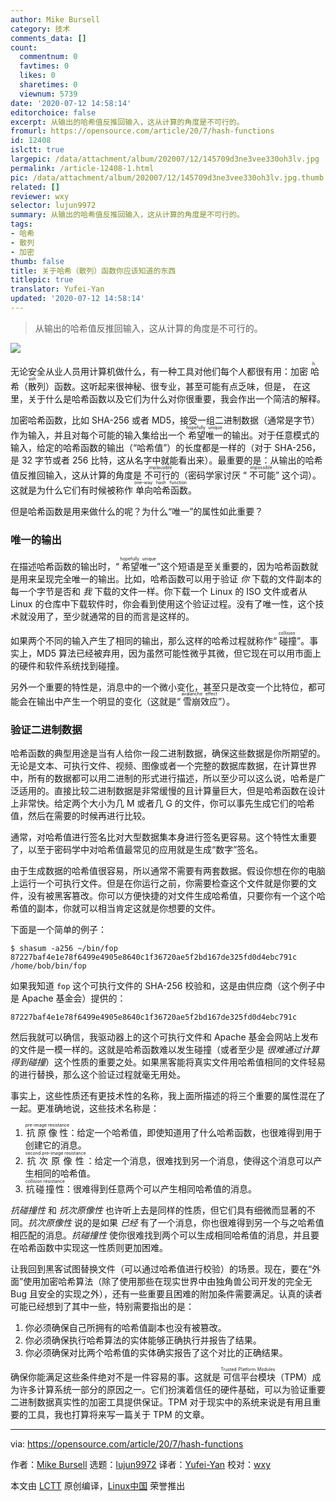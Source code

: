 ```yaml
---
author: Mike Bursell
category: 技术
comments_data: []
count:
  commentnum: 0
  favtimes: 0
  likes: 0
  sharetimes: 0
  viewnum: 5739
date: '2020-07-12 14:58:14'
editorchoice: false
excerpt: 从输出的哈希值反推回输入，这从计算的角度是不可行的。
fromurl: https://opensource.com/article/20/7/hash-functions
id: 12408
islctt: true
largepic: /data/attachment/album/202007/12/145709d3ne3vee330oh3lv.jpg
permalink: /article-12408-1.html
pic: /data/attachment/album/202007/12/145709d3ne3vee330oh3lv.jpg.thumb.jpg
related: []
reviewer: wxy
selector: lujun9972
summary: 从输出的哈希值反推回输入，这从计算的角度是不可行的。
tags:
- 哈希
- 散列
- 加密
thumb: false
title: 关于哈希（散列）函数你应该知道的东西
titlepic: true
translator: Yufei-Yan
updated: '2020-07-12 14:58:14'
---
```



> 
> 从输出的哈希值反推回输入，这从计算的角度是不可行的。
> 
> 
> 


![](/data/attachment/album/202007/12/145709d3ne3vee330oh3lv.jpg)


无论安全从业人员用计算机做什么，有一种工具对他们每个人都很有用：加密<ruby> 哈希（散列） <rt>  hash </rt></ruby>函数。这听起来很神秘、很专业，甚至可能有点乏味，但是， 在这里，关于什么是哈希函数以及它们为什么对你很重要，我会作出一个简洁的解释。


加密哈希函数，比如 SHA-256 或者 MD5，接受一组二进制数据（通常是字节）作为输入，并且对每个可能的输入集给出一个<ruby> 希望唯一 <rt>  hopefully unique </rt></ruby>的输出。对于任意模式的输入，给定的哈希函数的输出（“哈希值”）的长度都是一样的（对于 SHA-256，是 32 字节或者 256 比特，这从名字中就能看出来）。最重要的是：从输出的哈希值反推回输入，这从计算的角度是<ruby> 不可行的 <rt>  implausible </rt></ruby>（密码学家讨厌 “<ruby> 不可能 <rt>  impossible </rt></ruby>” 这个词）。这就是为什么它们有时候被称作<ruby> 单向哈希函数 <rt>  one-way hash function </rt></ruby>。


但是哈希函数是用来做什么的呢？为什么“唯一”的属性如此重要？


### 唯一的输出


在描述哈希函数的输出时，“<ruby> 希望唯一 <rt>  hopefully unique </rt></ruby>”这个短语是至关重要的，因为哈希函数就是用来呈现完全唯一的输出。比如，哈希函数可以用于验证 *你* 下载的文件副本的每一个字节是否和 *我* 下载的文件一样。你下载一个 Linux 的 ISO 文件或者从 Linux 的仓库中下载软件时，你会看到使用这个验证过程。没有了唯一性，这个技术就没用了，至少就通常的目的而言是这样的。


如果两个不同的输入产生了相同的输出，那么这样的哈希过程就称作“<ruby> 碰撞 <rt>  collision </rt></ruby>”。事实上，MD5 算法已经被弃用，因为虽然可能性微乎其微，但它现在可以用市面上的硬件和软件系统找到碰撞。


另外一个重要的特性是，消息中的一个微小变化，甚至只是改变一个比特位，都可能会在输出中产生一个明显的变化（这就是“<ruby> 雪崩效应 <rt>  avalanche effect </rt></ruby>”）。


### 验证二进制数据


哈希函数的典型用途是当有人给你一段二进制数据，确保这些数据是你所期望的。无论是文本、可执行文件、视频、图像或者一个完整的数据库数据，在计算世界中，所有的数据都可以用二进制的形式进行描述，所以至少可以这么说，哈希是广泛适用的。直接比较二进制数据是非常缓慢的且计算量巨大，但是哈希函数在设计上非常快。给定两个大小为几 M 或者几 G 的文件，你可以事先生成它们的哈希值，然后在需要的时候再进行比较。


通常，对哈希值进行签名比对大型数据集本身进行签名更容易。这个特性太重要了，以至于密码学中对哈希值最常见的应用就是生成“数字”签名。


由于生成数据的哈希值很容易，所以通常不需要有两套数据。假设你想在你的电脑上运行一个可执行文件。但是在你运行之前，你需要检查这个文件就是你要的文件，没有被黑客篡改。你可以方便快捷的对文件生成哈希值，只要你有一个这个哈希值的副本，你就可以相当肯定这就是你想要的文件。


下面是一个简单的例子：



```
$ shasum -a256 ~/bin/fop
87227baf4e1e78f6499e4905e8640c1f36720ae5f2bd167de325fd0d4ebc791c  /home/bob/bin/fop

```

如果我知道 `fop` 这个可执行文件的 SHA-256 校验和，这是由供应商（这个例子中是 Apache 基金会）提供的：



```
87227baf4e1e78f6499e4905e8640c1f36720ae5f2bd167de325fd0d4ebc791c

```

然后我就可以确信，我驱动器上的这个可执行文件和 Apache 基金会网站上发布的文件是一模一样的。这就是哈希函数难以发生碰撞（或者至少是 *很难通过计算得到碰撞*）这个性质的重要之处。如果黑客能将真实文件用哈希值相同的文件轻易的进行替换，那么这个验证过程就毫无用处。


事实上，这些性质还有更技术性的名称，我上面所描述的将三个重要的属性混在了一起。更准确地说，这些技术名称是：


1. <ruby> 抗原像性 <rt>  pre-image resistance </rt></ruby>：给定一个哈希值，即使知道用了什么哈希函数，也很难得到用于创建它的消息。
2. <ruby> 抗次原像性 <rt>  second pre-image resistance </rt> <ruby>  ：给定一个消息，很难找到另一个消息，使得这个消息可以产生相同的哈希值。 </ruby></ruby>
3. <ruby> 抗碰撞性 <rt>  collision resistance </rt></ruby>：很难得到任意两个可以产生相同哈希值的消息。


*抗碰撞性* 和 *抗次原像性* 也许听上去是同样的性质，但它们具有细微而显著的不同。*抗次原像性* 说的是如果 *已经* 有了一个消息，你也很难得到另一个与之哈希值相匹配的消息。*抗碰撞性* 使你很难找到两个可以生成相同哈希值的消息，并且要在哈希函数中实现这一性质则更加困难。


让我回到黑客试图替换文件（可以通过哈希值进行校验）的场景。现在，要在“外面”使用加密哈希算法（除了使用那些在现实世界中由独角兽公司开发的完全无 Bug 且安全的实现之外），还有一些重要且困难的附加条件需要满足。认真的读者可能已经想到了其中一些，特别需要指出的是：


1. 你必须确保自己所拥有的哈希值副本也没有被篡改。
2. 你必须确保执行哈希算法的实体能够正确执行并报告了结果。
3. 你必须确保对比两个哈希值的实体确实报告了这个对比的正确结果。


确保你能满足这些条件绝对不是一件容易的事。这就是<ruby> 可信平台模块 <rt>  Trusted Platform Modules </rt></ruby>（TPM）成为许多计算系统一部分的原因之一。它们扮演着信任的硬件基础，可以为验证重要二进制数据真实性的加密工具提供保证。TPM 对于现实中的系统来说是有用且重要的工具，我也打算将来写一篇关于 TPM 的文章。




---


via: <https://opensource.com/article/20/7/hash-functions>


作者：[Mike Bursell](https://opensource.com/users/mikecamel) 选题：[lujun9972](https://github.com/lujun9972) 译者：[Yufei-Yan](https://github.com/Yufei-Yan) 校对：[wxy](https://github.com/wxy)


本文由 [LCTT](https://github.com/LCTT/TranslateProject) 原创编译，[Linux中国](https://linux.cn/) 荣誉推出